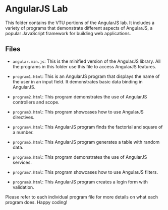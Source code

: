 # AngularJS Lab

This folder contains the VTU portions of the AngularJS lab. It includes a variety of programs that demonstrate different aspects of AngularJS, a popular JavaScript framework for building web applications.

## Files

- `angular.min.js`: This is the minified version of the AngularJS library. All the programs in this folder use this file to access AngularJS features.

- `program1.html`: This is an AngularJS program that displays the name of the user in an input field. It demonstrates basic data binding in AngularJS.

- `program2.html`: This program demonstrates the use of AngularJS controllers and scope.

- `program3.html`: This program showcases how to use AngularJS directives.

- `program4.html`: This AngularJS program finds the factorial and square of a number.

- `program5.html`: This AngularJS program generates a table with random data.

- `program6.html`: This program demonstrates the use of AngularJS services.

- `program7.html`: This program showcases how to use AngularJS filters.

- `program8.html`: This AngularJS program creates a login form with validation.

Please refer to each individual program file for more details on what each program does. Happy coding!